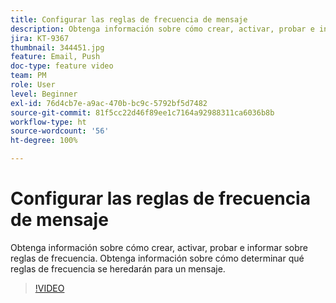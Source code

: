 ```yaml
---
title: Configurar las reglas de frecuencia de mensaje
description: Obtenga información sobre cómo crear, activar, probar e informar sobre reglas de frecuencia. Obtenga información sobre cómo determinar qué reglas de frecuencia se heredarán para un mensaje.
jira: KT-9367
thumbnail: 344451.jpg
feature: Email, Push
doc-type: feature video
team: PM
role: User
level: Beginner
exl-id: 76d4cb7e-a9ac-470b-bc9c-5792bf5d7482
source-git-commit: 81f5cc22d46f89ee1c7164a92988311ca6036b8b
workflow-type: ht
source-wordcount: '56'
ht-degree: 100%

---
```


# Configurar las reglas de frecuencia de mensaje

Obtenga información sobre cómo crear, activar, probar e informar sobre reglas de frecuencia. Obtenga información sobre cómo determinar qué reglas de frecuencia se heredarán para un mensaje.

>[!VIDEO](https://video.tv.adobe.com/v/344451?quality=12&learn=on)
